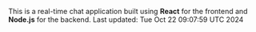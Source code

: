 This is a real-time chat application built using **React** for the frontend and **Node.js** for the backend.
Last updated: Tue Oct 22 09:07:59 UTC 2024
